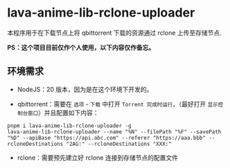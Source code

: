 # lava-anime-lib-rclone-uploader

本程序用于在下载节点上将 qbittorrent 下载的资源通过 rclone 上传至存储节点.

**PS：这个项目目前仅作个人使用，以下内容仅作备忘。**

## 环境需求

- NodeJS：20 版本，因为是在这个环境下开发的。

* qbittorrent：需要在 `选项` - `下载` 中打开 `Torrent 完成时运行`，（最好打开 `显示控制台窗口`）并且配置如下内容：

```shell
pnpm i lava-anime-lib-rclone-uploader -g
lava-anime-lib-rclone-uploader --name "%N" --filePath "%F" --savePath "%D" --apiBase "https://api.abc.com" --referer "https://aaa.bbb" --rcloneDestinations "2AG:" --rcloneDestinations "XXX:"
```

- rclone：需要预先建立好 rclone 连接到存储节点的配置文件
